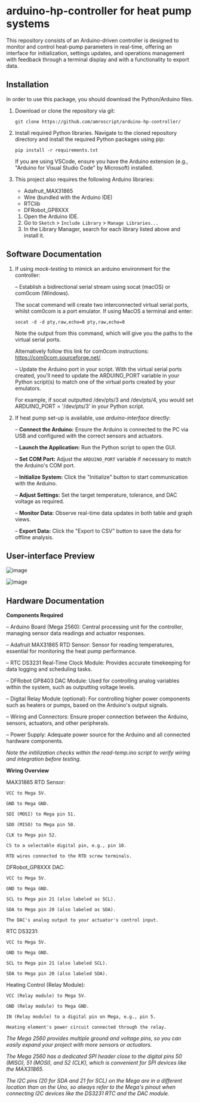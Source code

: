 # arduino-hp-controller for heat pump systems
This repository consists of an Arduino-driven controller is designed to monitor and control heat-pump parameters in real-time, offering an interface for initialization, settings updates, and operations management with feedback through a terminal display and with a functionality to export data.

## Installation 

In order to use this package, you should download the Python/Arduino files. 

1. Download or clone the repository via git: 

    `git clone https://github.com/amroscript/arduino-hp-controller/`

2. Install required Python libraries. Navigate to the cloned repository directory and install the required Python packages using pip:

    `pip install -r requirements.txt`

    If you are using VSCode, ensure you have the Arduino extension (e.g., "Arduino for Visual Studio Code" by Microsoft) installed.

3. This project also requires the following Arduino libraries: 

    - Adafruit_MAX31865
    - Wire (bundled with the Arduino IDE)
    - RTClib
    - DFRobot_GP8XXX

    1. Open the Arduino IDE.
    2. Go to `Sketch` > `Include Library` > `Manage Libraries...`
    3. In the Library Manager, search for each library listed above and install it.

## Software Documentation

1. If using _mock-testing_ to mimick an arduino environment for the controller:

    – Establish a bidirectional serial stream using socat (macOS) or com0com (Windows).

    The socat command will create two interconnected virtual serial ports, whilst com0com is a port emulator. If using MacOS a terminal and enter: 

    `socat -d -d pty,raw,echo=0 pty,raw,echo=0` 

    Note the output from this command, which will give you the paths to the virtual serial ports.

    Alternatively follow this link for com0com instructions: https://com0com.sourceforge.net/.

    – Update the Arduino port in your script. With the virtual serial ports created, you'll need to update the ARDUINO_PORT variable in your Python script(s) to match one of the virtual ports created by your emulators.

    For example, if socat outputted /dev/pts/3 and /dev/pts/4, you would set ARDUINO_PORT = '/dev/pts/3' in your Python script.

2. If heat pump set-up is available, use _arduino-interface_ directly:

    – **Connect the Arduino:** Ensure the Arduino is connected to the PC via USB and configured with the correct sensors and actuators.

    – **Launch the Application:** Run the Python script to open the GUI.

    – **Set COM Port:** Adjust the `ARDUINO_PORT` variable if necessary to match the Arduino's COM port.

    – **Initialize System:** Click the "Initialize" button to start communication with the Arduino.

    – **Adjust Settings:** Set the target temperature, tolerance, and DAC voltage as required.

    – **Monitor Data:** Observe real-time data updates in both table and graph views.

    – **Export Data:** Click the "Export to CSV" button to save the data for offline analysis.

## User-interface Preview

![image](https://github.com/amroscript/arduino-hp-controller/assets/163342561/29833f88-8ce5-4f73-8e11-02725690f3c1)

![image](https://github.com/amroscript/arduino-hp-controller/assets/163342561/e670c02f-aac0-450f-af79-779538deb5a3)

## Hardware Documentation

**Components Required**

– Arduino Board (Mega 2560): Central processing unit for the controller, managing sensor data readings and actuator responses.

– Adafruit MAX31865 RTD Sensor: Sensor for reading temperatures, essential for monitoring the heat pump performance.

– RTC DS3231 Real-Time Clock Module: Provides accurate timekeeping for data logging and scheduling tasks.

– DFRobot GP8403 DAC Module: Used for controlling analog variables within the system, such as outputting voltage levels.

– Digital Relay Module (optional): For controlling higher power components such as heaters or pumps, based on the Arduino's output signals.

– Wiring and Connectors: Ensure proper connection between the Arduino, sensors, actuators, and other peripherals.

– Power Supply: Adequate power source for the Arduino and all connected hardware components.

_Note the initilization checks within the _read-temp.ino_ script to verify wiring and integration before testing._


**Wiring Overview**  

MAX31865 RTD Sensor:

    VCC to Mega 5V.

    GND to Mega GND.

    SDI (MOSI) to Mega pin 51.

    SDO (MISO) to Mega pin 50.

    CLK to Mega pin 52.

    CS to a selectable digital pin, e.g., pin 10.
    
    RTD wires connected to the RTD screw terminals.

 DFRobot_GP8XXX DAC:

    VCC to Mega 5V.
  
    GND to Mega GND.
  
    SCL to Mega pin 21 (also labeled as SCL).
  
    SDA to Mega pin 20 (also labeled as SDA).
  
    The DAC's analog output to your actuator's control input.

RTC DS3231:

    VCC to Mega 5V.
  
    GND to Mega GND.
  
    SCL to Mega pin 21 (also labeled SCL).
  
    SDA to Mega pin 20 (also labeled SDA).

Heating Control (Relay Module):

    VCC (Relay module) to Mega 5V.
  
    GND (Relay module) to Mega GND.
  
    IN (Relay module) to a digital pin on Mega, e.g., pin 5.
  
    Heating element's power circuit connected through the relay.



_The Mega 2560 provides multiple ground and voltage pins, so you can easily expand your project with more sensors or actuators._

_The Mega 2560 has a dedicated SPI header close to the digital pins 50 (MISO), 51 (MOSI), and 52 (CLK), which is convenient for SPI devices like the MAX31865._

_The I2C pins (20 for SDA and 21 for SCL) on the Mega are in a different location than on the Uno, so always refer to the Mega's pinout when connecting I2C devices like the DS3231 RTC and the DAC module._




